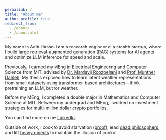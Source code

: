 ```yaml
---
permalink: /
title: "About me"
author_profile: true
redirect_from: 
  - /about/
  - /about.html
---
```


My name is Adib Hasan. I am a research engineer at a stealth startup, where I build large retrieval-augmented generation (RAG) systems for AI agents and optimize LLM inference for speed and scale.

Previously, I earned my MEng in Electrical Engineering and Computer Science from MIT, advised by [Dr. Mardavij Roozbehani](https://idss.mit.edu/staff/mardavij-roozbehani/) and [Prof. Munther Dahleh](https://idss.mit.edu/staff/munther-dahleh/). My thesis explored how to learn latent weather representations from small datasets using transformer-based architectures—think pretraining an LLM, but for weather.

Before my MEng, I completed a double major in Mathematics and Computer Science at MIT. Between my undergrad and MEng, I worked on investment strategies for multi-million dollar crypto portfolios.

You can find more on my [LinkedIn](https://linkedin.com/in/adib-hasan).

Outside of work, I cook to avoid starvation ([proof](https://www.instagram.com/le.spicemaster/)), read [dead philosophers](/reading/), and lift [heavy objects](/powerlifting/) to maintain the illusion of control.

